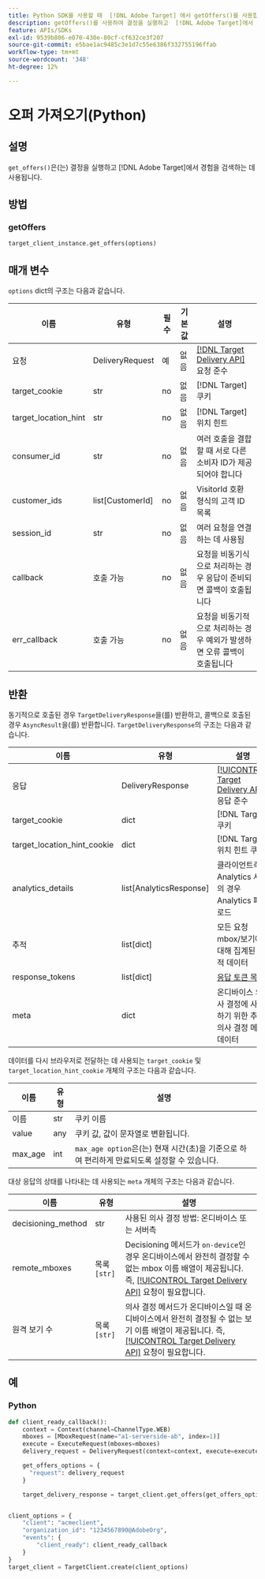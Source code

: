```yaml
---
title: Python SDK를 사용할 때  [!DNL Adobe Target] 에서 getOffers()를 사용합니다.
description: getOffers()를 사용하여 결정을 실행하고  [!DNL Adobe Target]에서 경험을 검색하는 방법을 알아봅니다.
feature: APIs/SDKs
exl-id: 9539b806-e070-430e-80cf-cf632ce3f207
source-git-commit: e5bae1ac9485c3e1d7c55e6386f332755196ffab
workflow-type: tm+mt
source-wordcount: '348'
ht-degree: 12%

---
```


# 오퍼 가져오기(Python)

## 설명

`get_offers()`은(는) 결정을 실행하고 [!DNL Adobe Target]에서 경험을 검색하는 데 사용됩니다.


## 방법

### getOffers

```python {line-numbers="true"}
target_client_instance.get_offers(options)
```

## 매개 변수

`options` dict의 구조는 다음과 같습니다.

| 이름 | 유형 | 필수 | 기본값 | 설명 |
| --- | --- | --- | --- | --- |
| 요청 | DeliveryRequest | 예 | 없음 | [[!DNL Target Delivery API]](/help/dev/implement/delivery-api/overview.md) 요청 준수 |
| target_cookie | str | no | 없음 | [!DNL Target] 쿠키 |
| target_location_hint | str | no | 없음 | [!DNL Target] 위치 힌트 |
| consumer_id | str | no | 없음 | 여러 호출을 결합할 때 서로 다른 소비자 ID가 제공되어야 합니다 |
| customer_ids | list[CustomerId] | no | 없음 | VisitorId 호환 형식의 고객 ID 목록 |
| session_id | str | no | 없음 | 여러 요청을 연결하는 데 사용됨 |
| callback | 호출 가능 | no | 없음 | 요청을 비동기식으로 처리하는 경우 응답이 준비되면 콜백이 호출됩니다 |
| err_callback | 호출 가능 | no | 없음 | 요청을 비동기적으로 처리하는 경우 예외가 발생하면 오류 콜백이 호출됩니다 |

## 반환

동기적으로 호출된 경우 `TargetDeliveryResponse`을(를) 반환하고, 콜백으로 호출된 경우 `AsyncResult`을(를) 반환합니다. `TargetDeliveryResponse`의 구조는 다음과 같습니다.

| 이름 | 유형 | 설명 |
| --- | --- | --- |
| 응답 | DeliveryResponse | [[!UICONTROL Target Delivery API]](/help/dev/implement/delivery-api/overview.md) 응답 준수 |
| target_cookie | dict | [!DNL Target] 쿠키 |
| target_location_hint_cookie | dict | [!DNL Target] 위치 힌트 쿠키 |
| analytics_details | list[AnalyticsResponse] | 클라이언트측 Analytics 사용의 경우 Analytics 페이로드 |
| 추적 | list[dict] | 모든 요청 mbox/보기에 대해 집계된 추적 데이터 |
| response_tokens | list[dict] | [&#x200B;응답 토큰 목록](https://experienceleague.adobe.com/docs/target/using/administer/response-tokens.html?lang=ko) |
| meta | dict | 온디바이스 의사 결정에 사용하기 위한 추가 의사 결정 메타데이터 |

데이터를 다시 브라우저로 전달하는 데 사용되는 `target_cookie` 및 `target_location_hint_cookie` 개체의 구조는 다음과 같습니다.

| 이름 | 유형 | 설명 |
| --- | --- | --- |
| 이름 | str | 쿠키 이름 |
| value | any | 쿠키 값, 값이 문자열로 변환됩니다. |
| max_age | int | `max_age option`은(는) 현재 시간(초)을 기준으로 하여 편리하게 만료되도록 설정할 수 있습니다. |

대상 응답의 상태를 나타내는 데 사용되는 `meta` 개체의 구조는 다음과 같습니다.

| 이름 | 유형 | 설명 |
| --- | --- | --- |
| decisioning_method | str | 사용된 의사 결정 방법: 온디바이스 또는 서버측 |
| remote_mboxes | 목록`[str]` | Decisioning 메서드가 `on-device`인 경우 온디바이스에서 완전히 결정할 수 없는 mbox 이름 배열이 제공됩니다. 즉, [[!UICONTROL Target Delivery API]](/help/dev/implement/delivery-api/overview.md) 요청이 필요합니다. |
| 원격 보기 수 | 목록`[str]` | 의사 결정 메서드가 온디바이스일 때 온디바이스에서 완전히 결정될 수 없는 보기 이름 배열이 제공됩니다. 즉, [[!UICONTROL Target Delivery API]](/help/dev/implement/delivery-api/overview.md) 요청이 필요합니다. |

## 예

### Python

```python {line-numbers="true"}
def client_ready_callback():
    context = Context(channel=ChannelType.WEB)
    mboxes = [MboxRequest(name="a1-serverside-ab", index=1)]
    execute = ExecuteRequest(mboxes=mboxes)
    delivery_request = DeliveryRequest(context=context, execute=execute)

    get_offers_options = {
      "request": delivery_request
    }

    target_delivery_response = target_client.get_offers(get_offers_options)


client_options = {
    "client": "acmeclient",
    "organization_id": "1234567890@AdobeOrg",
    "events": {
        "client_ready": client_ready_callback
    }
}
target_client = TargetClient.create(client_options)
```
